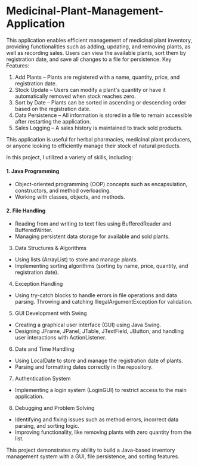 # Medicinal-Plant-Management-Application
This application enables efficient management of medicinal plant inventory, providing functionalities such as adding, updating, and removing plants, as well as recording sales. Users can view the available plants, sort them by registration date, and save all changes to a file for persistence.
Key Features:
1. Add Plants – Plants are registered with a name, quantity, price, and registration date.
2. Stock Update – Users can modify a plant's quantity or have it automatically removed when stock reaches zero.
3. Sort by Date – Plants can be sorted in ascending or descending order based on the registration date.
4. Data Persistence – All information is stored in a file to remain accessible after restarting the application.
5. Sales Logging – A sales history is maintained to track sold products.

This application is useful for herbal pharmacies, medicinal plant producers, or anyone looking to efficiently manage their stock of natural products.

In this project, I utilized a variety of skills, including:
#### 1. Java Programming
  * Object-oriented programming (OOP) concepts such as encapsulation, constructors, and method overloading.
  * Working with classes, objects, and methods.

#### 2. File Handling
  * Reading from and writing to text files using BufferedReader and BufferedWriter.
  * Managing persistent data storage for available and sold plants.

3. Data Structures & Algorithms
  * Using lists (ArrayList) to store and manage plants.
  * Implementing sorting algorithms (sorting by name, price, quantity, and registration date).

4. Exception Handling
  * Using try-catch blocks to handle errors in file operations and data parsing.
Throwing and catching IllegalArgumentException for validation.

5. GUI Development with Swing
  * Creating a graphical user interface (GUI) using Java Swing.
  * Designing JFrame, JPanel, JTable, JTextField, JButton, and handling user interactions with ActionListener.

6. Date and Time Handling
  * Using LocalDate to store and manage the registration date of plants.
  * Parsing and formatting dates correctly in the repository.

7. Authentication System
  * Implementing a login system (LoginGUI) to restrict access to the main application.

8. Debugging and Problem Solving
  * Identifying and fixing issues such as method errors, incorrect data parsing, and sorting logic.
  * Improving functionality, like removing plants with zero quantity from the list.

This project demonstrates my ability to build a Java-based inventory management system with a GUI, file persistence, and sorting features.







